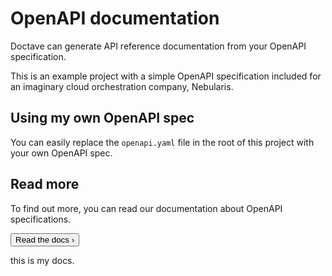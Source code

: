 # OpenAPI documentation

Doctave can generate API reference documentation from your OpenAPI specification.

This is an example project with a simple OpenAPI specification included for an imaginary cloud orchestration company, Nebularis.

## Using my own OpenAPI spec

You can easily replace the `openapi.yaml` file in the root of this project with your own OpenAPI spec.

## Read more

To find out more, you can read our documentation about OpenAPI specifications.

<Button variant="secondary" href="https://docs.doctave.com/contents/api-reference-documentation">Read the docs ›</Button>

this is my docs.
